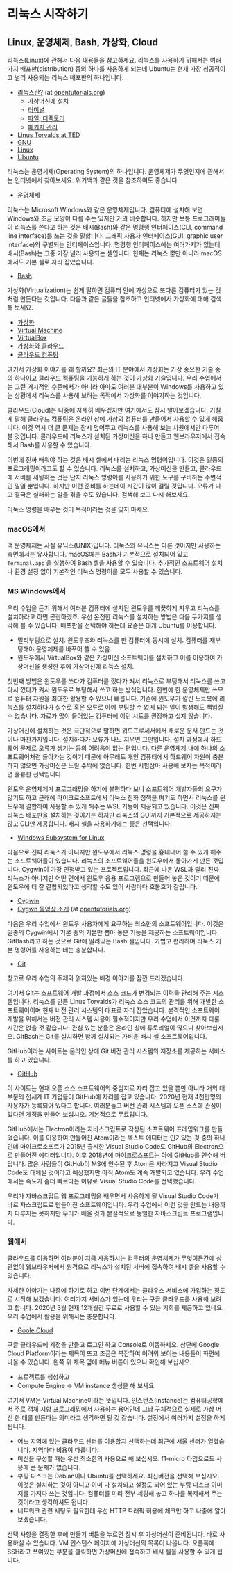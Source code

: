 # 리눅스 시작하기

## Linux, 운영체제, Bash, 가상화, Cloud

리눅스\(Linux\)에 관해서 다음 내용들을 참고하세요. 리눅스를 사용하기 위해서는 여러가지 배포판\(distribution\) 중의 하나를 사용하게 되는데 Ubuntu는 현재 가장 성공적이고 널리 사용되는 리눅스 배포판의 하나입니다.

* [리눅스란?](https://opentutorials.org/module/72/1002) \(at [opentutorials.org](http://opentutorials.org)\)
  * [가상머신에 설치](https://opentutorials.org/module/72/1006)
  * [터미널](https://opentutorials.org/module/72/1338)
  * [파일, 디렉토리](https://opentutorials.org/module/72/1009)
  * [패키지 관리](https://opentutorials.org/module/72/1015)
* [Linus Torvalds at TED](https://www.ted.com/talks/linus_torvalds_the_mind_behind_linux)
* [GNU](https://www.gnu.org)
* [Linux](https://www.linux.org)
* [Ubuntu](https://www.ubuntu.com/)

리눅스는 운영체제\(Operating System\)의 하나입니다. 운영체제가 무엇인지에 관해서는 인터넷에서 찾아보세요. 위키백과 같은 것을 참조하여도 좋습니다.

* [운영체제](https://ko.wikipedia.org/wiki/운영_체제)

리눅스는 Microsoft Windows와 같은 운영체제입니다. 컴퓨터에 설치해 보면 Windows와 조금 모양이 다를 수는 있지만 거의 비슷합니다. 하지만 보통 프로그래머들이 리눅스를 쓴다고 하는 것은 배시\(Bash\)와 같은 명령행 인터페이스\(CLI, command line interface\)를 쓰는 것을 말합니다. 그래픽 사용자 인터페이스\(GUI, graphic user interface\)와 구별되는 인터페이스입니다. 명령행 인터페이스에는 여러가지가 있는데 배시\(Bash\)는 그중 가장 널리 사용되는 셸입니다. 현재는 리눅스 뿐만 아니라 macOS에서도 기본 셸로 자리 잡았습니다.

* [Bash](https://en.wikipedia.org/wiki/Bash_%28Unix_shell%29)

가상화\(Virtualization\)는 쉽게 말하면 컴퓨터 안에 가상으로 또다른 컴퓨터가 있는 것처럼 만든다는 것입니다. 다음과 같은 글들을 참조하고 인터넷에서 가상화에 대해 검색해 보세요.

* [가상화](https://ko.wikipedia.org/wiki/가상화)
* [Virtual Machine](https://ko.wikipedia.org/wiki/가상_머신)
* [VirtualBox](https://www.virtualbox.org/)
* [가상화와 클라우드](https://www.redhat.com/ko/topics/cloud-computing/cloud-vs-virtualization)
* [클라우드 컴퓨팅](https://ko.wikipedia.org/wiki/클라우드_컴퓨팅)

여기서 가상화 이야기를 왜 할까요? 최근의 IT 분야에서 가상화는 가장 중요한 기술 중의 하나이고 클라우드 컴퓨팅을 가능하게 하는 것이 가상화 기술입니다. 우리 수업에서는 그런 거시적인 수준에서가 아니라 아마도 여러분 대부분이 Windows를 사용하고 있는 상황에서 리눅스를 사용해 보려는 목적에서 가상화를 이야기하는 것입니다.

클라우드\(Cloud\)는 나중에 자세히 배우겠지만 여기에서도 잠시 알아보겠습니다. 거칠게 말해 클라우드 컴퓨팅은 온라인 상에 가상의 컴퓨터를 만들어서 사용할 수 있게 해줍니다. 이것 역시 더 큰 문제는 잠시 덮어두고 리눅스를 사용해 보는 차원에서만 다루어 볼 것입니다. 클라우드에 리눅스가 설치된 가상머신을 하나 만들고 웹브라우저에서 접속해서 Bash를 사용할 수 있습니다.

이번에 진짜 배워야 하는 것은 배시 셸에서 내리는 리눅스 명령어입니다. 이것은 일종의 프로그래밍이라고도 할 수 있습니다. 리눅스를 설치하고, 가상머신을 만들고, 클라우드에 서버를 세팅하는 것은 단지 리눅스 명령어를 사용하기 위한 도구를 구비하는 주변적인 일일 뿐입니다. 하지만 이런 준비를 하는데이 시간이 많이 걸릴 것입니다. 오류가 나고 결국은 실패하는 일을 겪을 수도 있습니다. 검색해 보고 다시 해보세요.

리눅스 명령을 배우는 것이 목적이라는 것을 잊지 마세요.

### macOS에서

맥 운영체제는 사실 유닉스\(UNIX\)입니다. 리눅스와 유닉스는 다른 것이지만 사용하는 측면에서는 유사합니다. macOS에는 Bash가 기본적으로 설치되어 있고 `Terminal.app` 을 실행하여 Bash 셸을 사용할 수 있습니다. 추가적인 소프트웨어 설치나 환경 설정 없이 기본적인 리눅스 명령어를 모두 사용할 수 있습니다.

### MS Windows에서

우리 수업을 듣기 위해서 여러분 컴퓨터에 설치된 윈도우를 깨끗하게 지우고 리눅스를 설치하라고 하면 곤란하겠죠. 우선 온전한 리눅스를 설치하는 방법은 다음 두가지를 생각해 볼 수 있습니다. 배포판을 선택해야 하는데 요즘은 대개 Ubuntu를 이용합니다.

* 멀티부팅으로 설치. 윈도우즈와 리눅스를 한 컴퓨터에 동시에 설치. 컴퓨터를 재부팅해야 운영체제를 바꾸어 쓸 수 있음.
* 윈도우에서 VirtualBox와 같은 가상머신 소프트웨어를 설치하고 이를 이용하여 가상머신을 생성한 후에 가상머신에 리눅스 설치.

첫번째 방법은 윈도우를 쓰다가 컴퓨터를 껐다가 켜서 리눅스로 부팅해서 리눅스를 쓰고 다시 껐다가 켜서 윈도우로 부팅해서 쓰고 하는 방식입니다. 한번에 한 운영체제만 쓰므로 컴퓨터 자원을 최대한 활용할 수 있으니 빠릅니다. 기존에 윈도우가 깔린 노트북에 리눅스를 설치하다가 실수로 혹은 오류로 아예 부팅할 수 없게 되는 일이 발생해도 책임질 수 없습니다. 자료가 많이 들어있는 컴퓨터에 이런 시도를 권장하고 싶지 않습니다.

가상머신에 설치하는 것은 극단적으로 말하면 워드프로세서에서 새로운 문서 만드는 것이나 마찬가지입니다. 설치하다가 오류가 나도 지우면 그만입니다. 설치 과정에서 하드웨어 문제로 오류가 생기는 등의 어려움이 없는 편입니다. 다른 운영체제 내에 하나의 소프트웨어처럼 돌아가는 것이기 때문에 아무래도 개인 컴퓨터에서 하드웨어 자원이 충분하지 않으면 가상머신은 느릴 수밖에 없습니다. 한번 시험삼아 사용해 보자는 목적이라면 훌륭한 선택입니다.

윈도우 운영체제가 프로그래밍을 하기에 불편하다 보니 소프트웨어 개발자들의 요구가 많기도 하고 근래에 마이크로소프트에서 리눅스 친화 정책을 펴기도 하면서 리눅스를 윈도우에 결합하여 사용할 수 있게 해주는 WSL 기능이 제공되고 있습니다. 이것은 진짜 리눅스 배포판을 설치하는 것이기는 하지만 리눅스의 GUI까지 기본적으로 제공하지는 않고 CLI만 제공합니다. 배시 셸을 사용하기에는 좋은 선택입니다.

* [Windows Subsystem for Linux](https://docs.microsoft.com/en-us/windows/wsl/about)

다음으로 진짜 리눅스가 아니지만 윈도우에서 리눅스 명령을 흉내내어 쓸 수 있게 해주는 소프트웨어들이 있습니다. 리눅스의 소프트웨어들을 윈도우에서 돌아가게 만든 것입니다. Cygwin이 가장 인정받고 있는 프로젝트입니다. 최근에 나온 WSL과 달리 진짜 리눅스가 아니지만 어떤 면에서 윈도우 응용 프로그램으로 만들어 놓은 것이기 때문에 윈도우에 더 잘 결합되었다고 생각할 수도 있어 사람마다 호불호가 갈립니다.

* [Cygwin](https://www.cygwin.com)
* [Cygwn 동영상 소개](https://opentutorials.org/course/128/10123) \(at [opentutorials.org](https://opentutorials.org/)\)

다음은 우리 수업에서 윈도우 사용자에게 요구하는 최소한의 소프트웨어입니다. 이것은 일종의 Cygwin에서 기본 중의 기본만 뽑아 놓은 기능을 제공하는 소프트웨어입니다. GitBash라고 하는 것으로 Git에 딸려있는 Bash 셸입니다. 가볍고 편리하며 리눅스 기본 명령어를 사용하는 데는 충분합니다.

* [Git](https://git-scm.com/)

창고로 우리 수업의 주제와 얽혀있는 배경 이야기를 잠깐 드리겠습니다.

여기서 Git는 소프트웨어 개발 과정에서 소스 코드가 변경되는 이력을 관리해 주는 시스템입니다. 리눅스를 만든 Linus Torvalds가 리눅스 소스 코드의 관리를 위해 개발한 소프트웨어이며 현재 버전 관리 시스템의 대표로 자리 잡았습니다. 본격적인 소프트웨어 개발을 위해서는 버전 관리 시스템 사용이 필수적이지만 우리 수업에서 이것까지 다룰 시간은 없을 것 같습니다. 관심 있는 분들은 온라인 상에 튜토리얼이 많으니 찾아보십시오. GitBash는 Git를 설치하면 함께 설치되는 가벼운 배시 셸 소프트웨어입니다.

GitHub이라는 사이트는 온라인 상에 Git 버전 관리 시스템의 저장소를 제공하는 서비스를 하고 있습니다.

* [GitHub](http://www.github.com)

이 사이트는 현재 오픈 소스 소프트웨어의 중심지로 자리 잡고 있을 뿐만 아니라 거의 대부분의 전세계 IT 기업들이 GitHub에 자리를 잡고 있습니다. 2020년 현재 4천만명의 사용자가 등록되어 있다고 합니다. 여러분들고 버전 관리 시스템과 오픈 소스에 관심이 있다면 계정을 만들어 보십시오. 기본적으로 무료입니다.

GitHub에서는 Electron이라는 자바스크립트로 작상된 소프트웨어 프레임워크를 만들었습니다. 이를 이용하여 만들어진 Atom이라는 텍스트 에디터는 인기있는 것 중의 하나인데 마이크로소프트가 2015년 출시한 Visual Studio Code도 GitHub의 Electron으로 만들어진 에디터입니다. 이후 2018년에 마이크로스프트는 아예 GitHub를 인수해 버립니다. 많은 사람들이 GitHub이 MS에 인수된 후 Atom은 사라지고 Visual Studio Code도 대체될 것이라고 예상했지만 아직 Atom도 계속 개발되고 있습니다. 우리 수업에서는 속도가 좀더 빠르다는 이유로 Visual Studio Code를 선택했습니다.

우리가 자바스크립트 웹 프로그래밍을 배우면서 사용하게 될 Visual Studio Code가 바로 자스크립트로 만들어진 소프트웨어입니다. 우리 수업에서 이런 것을 만드는 내용까지 다루지는 못하지만 우리가 배울 것과 본질적으로 동일한 자바스크립트 프로그램입니다.

### 웹에서

클라우드를 이용하면 여러분이 지금 사용하시는 컴퓨터의 운영체제가 무엇이든간에 상관없이 웹브라우저에서 원격으로 리눅스가 설치된 서버에 접속하여 배시 셸을 사용할 수 있습니다.

자세한 이야기는 나중에 하기로 하고 이번 단계에서는 클라우스 서비스에 가입하는 정도로 시작해 보겠습니다. 여러가지 서비스가 있는데 우리는 구글 클라우드를 사용해 보려고 합니다. 2020년 3월 현재 12개월간 무료로 사용할 수 있는 기회를 제공하고 있네요. 우리 수업에서 활용을 위해서는 충분합니다.

* [Goole Cloud](https://cloud.google.com/)

구글 클라우드에 계정을 만들고 로그인 하고 Console로 이동하세요. 상단에 Google Cloud Platform이라는 제목이 뜨고 조금은 복잡하여 어려워 보이는 내용들이 화면에 나올 수 있습니다. 왼쪽 위 제목 옆에 메뉴 버튼이 있으니 확인해 보십시오.

* 프로젝트를 생성하고
* Compute Engine -&gt; VM instance 생성을 해 보세요.

여기서 VM은 Virtual Machine이라는 뜻입니다. 인스턴스\(instance\)는 컴퓨터공학에서 주로 객체 지향 프로그래밍에서 사용하는 용어인데 그냥 구체적으로 실제로 가상 머신 한 대를 만든다는 의미라고 생각하면 될 것 같습니다. 설정에서 여러가지 설정을 하게 됩니다.

* 어느 지역에 있는 클라우드 센터를 이용할지 선택하는데 최근에 서울 센터가 열렸습니다. 지역마다 비용이 다릅니다.
* 머신을 구성할 때는 우선 최소한의 사용으로 해 보십시오. f1-micro 타입으로도 사용에 큰 문제가 없습니다.
* 부팅 디스크는 Debian이나 Ubuntu를 선택하세요. 최신버전을 선택해 보십시오. 이것은 설치하는 것이 아니고 이미 다 설치되고 설정도 되어 있는 부팅 디스크 이미지를 가져다 쓰는 것입니다. 컴퓨터를 미리 전부 세팅해 놓고 하나를 복제해서 주는 것이라고 생각하셔도 됩니다.
* 네트워크 관련 세팅도 필요한데 우선 HTTP 트래픽 허용에 체크만 하고 나중에 알아보겠습니다.

선택 사항을 결정한 후에 만들기 버튼을 누르면 잠시 후 가상머신이 준비됩니다. 바로 사용하실 수 있습니다. VM 인스턴스 페이지에 가상머신의 목록이 나옵니다. 오른쪽에 SSH라고 쓰여있는 부분을 클릭하면 가상머신에 접속하고 배시 셸을 사용할 수 있게 됩니다.

